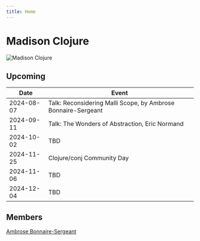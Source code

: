 ```yaml
---
title: Home
---
```


# Madison Clojure

![Madison Clojure](images/madclj-logo.jpg)

## Upcoming

| Date | Event  |
| ------------- | ------------- |
| 2024-08-07 | Talk: Reconsidering Malli Scope, by Ambrose Bonnaire-Sergeant |
| 2024-09-11 | Talk: The Wonders of Abstraction, Eric Normand |
| 2024-10-02 | TBD |
| 2024-11-25 | Clojure/conj Community Day |
| 2024-11-06 | TBD |
| 2024-12-04 | TBD |

## Members

[Ambrose Bonnaire-Sergeant](https://ambrosebs.com/)
